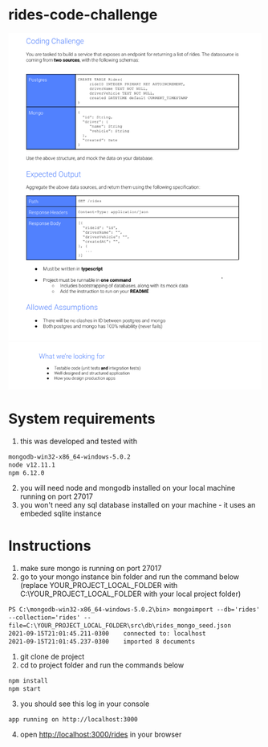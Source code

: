 # rides-code-challenge
![Image of Yaktocat](./challenge_instructions.png)
![Image of Yaktocat](./challenge_instructions2.png)

# System requirements

1. this was developed and tested with 
```
mongodb-win32-x86_64-windows-5.0.2
node v12.11.1
npm 6.12.0
```
2. you will need node and mongodb installed on your local machine running on port 27017
3. you won't need any sql database installed on your machine - it uses an embeded sqlite instance

# Instructions
1. make sure mongo is running on port 27017
2. go to your mongo instance bin folder and run the command below (replace YOUR_PROJECT_LOCAL_FOLDER with C:\YOUR_PROJECT_LOCAL_FOLDER with your local project folder)
```
PS C:\mongodb-win32-x86_64-windows-5.0.2\bin> mongoimport --db='rides' --collection='rides' --file=C:\YOUR_PROJECT_LOCAL_FOLDER\src\db\rides_mongo_seed.json
2021-09-15T21:01:45.211-0300    connected to: localhost
2021-09-15T21:01:45.237-0300    imported 8 documents
```
1. git clone de project
2. cd to project folder and run the commands below
```
npm install
npm start
```
3. you should see this log in your console
```
app running on http://localhost:3000
```
4. open [http://localhost:3000/rides](http://localhost:3000/rides) in your browser